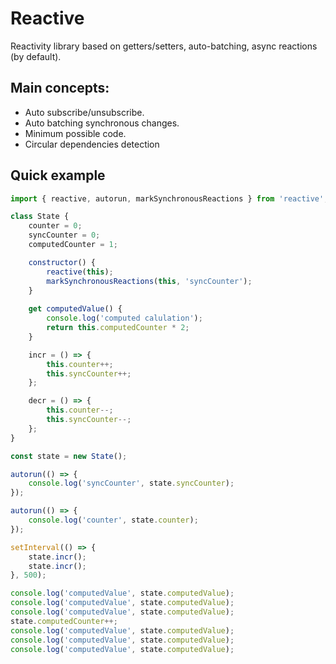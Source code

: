 # Reactive
Reactivity library based on getters/setters, auto-batching, async reactions (by default).

## Main concepts:
- Auto subscribe/unsubscribe.
- Auto batching synchronous changes.
- Minimum possible code.
- Circular dependencies detection

## Quick example
```javascript
import { reactive, autorun, markSynchronousReactions } from 'reactive';

class State {
    counter = 0;
    syncCounter = 0;
    computedCounter = 1;

    constructor() {
        reactive(this);
        markSynchronousReactions(this, 'syncCounter');
    }
    
    get computedValue() {
        console.log('computed calulation');
        return this.computedCounter * 2;
    }

    incr = () => {
        this.counter++;
        this.syncCounter++;
    };

    decr = () => {
        this.counter--;
        this.syncCounter--;
    };
}

const state = new State();

autorun(() => {
    console.log('syncCounter', state.syncCounter);
});

autorun(() => {
    console.log('counter', state.counter);
});

setInterval(() => {
    state.incr();
    state.incr();
}, 500);

console.log('computedValue', state.computedValue);
console.log('computedValue', state.computedValue);
console.log('computedValue', state.computedValue);
state.computedCounter++;
console.log('computedValue', state.computedValue);
console.log('computedValue', state.computedValue);
console.log('computedValue', state.computedValue);
```
